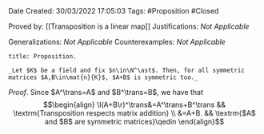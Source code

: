 <br />
<br />

Date Created: 30/03/2022 17:05:03
Tags: #Proposition #Closed 

Proved by: [[Transposition is a linear map]]
Justifications: _Not Applicable_

Generalizations: _Not Applicable_
Counterexamples: _Not Applicable_

``` ad-Proposition
title: Proposition.

_Let $K$ be a field and fix $n\in\N^\ast$. Then, for all symmetric matrices $A,B\in\mat{n}{K}$, $A+B$ is symmetric too._

```

_Proof_. Since $A^\trans=A$ and $B^\trans=B$, we have that
$$\begin{align}
    \l(A+B\r)^\trans&=A^\trans+B^\trans && \textrm{Transposition respects matrix addition} \\
    &=A+B. && \textrm{$A$ and $B$ are symmetric matrices}\qedin
\end{align}$$
